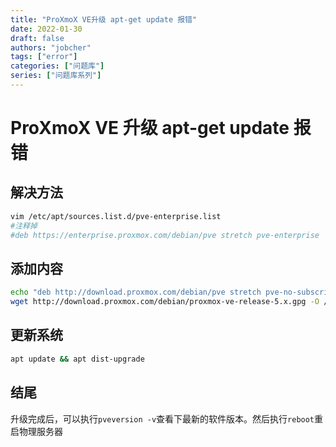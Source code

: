 ```yaml
---
title: "ProXmoX VE升级 apt-get update 报错"
date: 2022-01-30
draft: false
authors: "jobcher"
tags: ["error"]
categories: ["问题库"]
series: ["问题库系列"]
---
```


# ProXmoX VE 升级 apt-get update 报错

## 解决方法

```sh
vim /etc/apt/sources.list.d/pve-enterprise.list
#注释掉
#deb https://enterprise.proxmox.com/debian/pve stretch pve-enterprise
```

## 添加内容

```sh
echo "deb http://download.proxmox.com/debian/pve stretch pve-no-subscription" > /etc/apt/sources.list.d/pve-install-repo.list
wget http://download.proxmox.com/debian/proxmox-ve-release-5.x.gpg -O /etc/apt/trusted.gpg.d/proxmox-ve-release-5.x.gpg
```

## 更新系统

```sh
apt update && apt dist-upgrade
```

## 结尾

升级完成后，可以执行`pveversion -v`查看下最新的软件版本。然后执行`reboot`重启物理服务器
